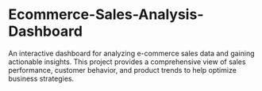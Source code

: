 # Ecommerce-Sales-Analysis-Dashboard
An interactive dashboard for analyzing e-commerce sales data and gaining actionable insights. This project provides a comprehensive view of sales performance, customer behavior, and product trends to help optimize business strategies.

